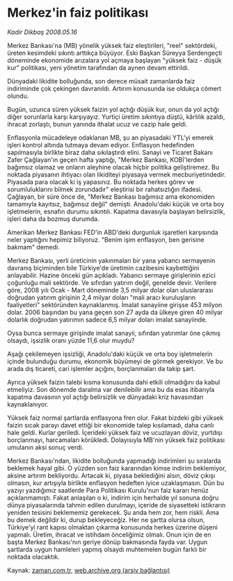 # Merkez'in faiz politikası

*Kadir Dikbaş 2008.05.16*

<tr><td class="metin" colspan="2" style="padding-top: 20px; padding-left: 5px; padding-right: 10px;">Merkez Bankası'na (MB) yönelik yüksek faiz eleştirileri, "reel" sektördeki, üreten kesimdeki sıkıntı arttıkça büyüyor. Eski Başkan Süreyya Serdengeçti döneminde ekonomide arızalara yol açmaya başlayan "yüksek faiz - düşük kur" politikası, yeni yönetim tarafından da aynen devam ettirildi.</td></tr><tr><td class="metin" colspan="2" style="padding-top: 20px; padding-left: 5px; padding-right: 10px;"><p>Dünyadaki likidite bolluğunda, son derece müsait zamanlarda faiz indiriminde çok çekingen davranıldı. Artırım konusunda ise oldukça cömert olundu.
<p> Bugün, uzunca süren yüksek faizin yol açtığı düşük kur, onun da yol açtığı diğer sorunlarla karşı karşıyayız. Yurtiçi üretim sıkıntıya düştü, kârlılık azaldı, ihracat zorlaştı, bunun yanında ithalat ucuz ve cazip hale geldi.
<p> Enflasyonla mücadeleye odaklanan MB, şu an piyasadaki YTL'yi emerek işleri kontrol altında tutmaya devam ediyor. Enflasyon hedefinden sapılmasıyla birlikte biraz daha sıkılaştırdı elini. Sanayi ve Ticaret Bakanı Zafer Çağlayan'ın geçen hafta yaptığı, "Merkez Bankası, KOBİ'lerden bağımsız olamaz ve onların aleyhine olacak hiçbir politika geliştiremez. Bu noktada piyasanın ihtiyacı olan likiditeyi piyasaya vermek mecburiyetindedir. Piyasada para olacak ki iş yapasınız. Bu noktada herkes görev ve sorumluluklarını bilmek zorundadır" eleştirisi bir rahatsızlığın ifadesi. Çağlayan, bir süre önce de, "Merkez Bankası bağımsız ama ekonomiden tamamıyla kayıtsız, bağımsız değil" demişti. Anadolu'daki küçük ve orta boy işletmelerin, esnafın durumu sıkıntılı. Kapatma davasıyla başlayan belirsizlik, işleri daha da bozmuş durumda.
<p> Amerikan Merkez Bankası FED'in ABD'deki durgunluk işaretleri karşısında neler yaptığını hepimiz biliyoruz. "Benim işim enflasyon, ben gerisine bakmam" demedi. 
<p> Merkez Bankası, yerli üreticinin yakınmaları bir yana yabancı sermayenin davranış biçiminden bile Türkiye'de üretimin cazibesini kaybettiğini anlayabilir. Hazine önceki gün açıkladı. Yabancı sermaye girişlerinin ezici çoğunluğu mali sektörde. Ve sıfırdan yatırım değil, genelde devir. Verilere göre, 2008 yılı Ocak - Mart döneminde 3,5 milyar dolar olan uluslararası doğrudan yatırım girişinin 2,4 milyar doları "mali aracı kuruluşların faaliyetleri" sektöründen kaynaklanmış. İmalat sanayiine girişse 453 milyon dolar. 2006 başından bu yana geçen son 27 ayda da ülkeye giren 40 milyar dolarlık doğrudan yatırımın sadece 6,5 milyar doları imalat sanayiinde.
<p> Oysa bunca sermaye girişinde imalat sanayii, sıfırdan yatırımlar öne çıkmış olsaydı, işsizlik oranı yüzde 11,6 olur muydu?
<p> Aşağı çekilemeyen işsizliği, Anadolu'daki küçük ve orta boy işletmelerin içinde bulunduğu durumu, ekonomik büyümeyi de görmek gerekiyor. Ve bu arada dış ticareti, cari işlemler açığını, borçlanmaları da takip şart.
<p> Ayrıca yüksek faizin talebi kısma konusunda dahi etkili olmadığını da kabul etmeliyiz. Son dönemde daralma var denilebilir ama bu da esas itibarıyla kapatma davasının yol açtığı belirsizlik ve dünyadaki kriz havasından kaynaklanıyor.
<p> Yüksek faiz normal şartlarda enflasyona fren olur. Fakat bizdeki gibi yüksek faizin sıcak parayı davet ettiği bir ekonomide talep kısılamadı, daha canlı hale geldi. Kurlar geriledi. İçerideki yüksek faiz ve ucuzlayan döviz, yurtdışı borçlanmayı, harcamaları körükledi. Dolayısıyla MB'nin yüksek faiz politikası umulanın aksi sonuç verdi.
<p> Merkez Bankası'ndan, likidite bolluğunda yapmadığı indirimleri şu sıralarda beklemek hayal gibi. O yüzden son faiz kararından kimse indirim beklemiyor, aksine artırım bekliyordu. Artacak ki, piyasa beklediğini alsın, döviz çıkışı olmasın, kur artışıyla birlikte enflasyon hedeften iyice uzaklaşmasın. Dün bu yazıyı yazdığımız saatlerde Para Politikası Kurulu'nun faiz kararı henüz açıklanmamıştı. Fakat anlaşılan o ki, indirim için herhalde yıl sonuna doğru dünya piyasalarında tahmin edilen durulmayı, içeride de siyasetteki istikrarın yeniden tesisini beklememiz gerekecek. Şu anda hem zor, hem riskli. Ama bu demek değildir ki, durup bekleyeceğiz. Her ne şartta olursa olsun, Türkiye'yi rant kapısı olmaktan çıkarma konusunda herkes üzerine düşeni yapmalı. Üretim, ihracat ve istihdam önceliğimiz olmalı. Onun için de en başta Merkez Bankası'nın geriye dönüp bakmasında fayda var. Uygun şartlarda uygun hamleleri yapmış olsaydı muhtemelen bugün farklı bir noktada olacaktık.<br/></p></p></p></p></p></p></p></p></p></p></td></tr>

Kaynak: [zaman.com.tr](http://zaman.com.tr/yazar.do?yazino=690101), [web.archive.org (arşiv bağlantısı)](http://web.archive.org/web/20080530172017/http://zaman.com.tr:80/yazar.do?yazino=690101)
